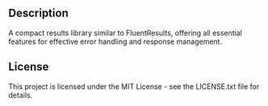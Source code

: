 ## Description
A compact results library similar to FluentResults, offering all essential features for effective error handling and response management.

## License
This project is licensed under the MIT License - see the LICENSE.txt file for details.
